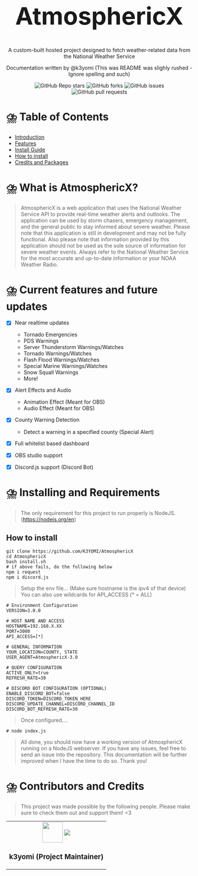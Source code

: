 




<h1 style='font-size: 65px'; align="center">AtmosphericX</h1>

<div align="center">
  	<p align = "center">A custom-built hosted project designed to fetch weather-related data from the National Weather Service</p>
  	<p align = "center">Documentation written by @k3yomi (This was README was slighly rushed - Ignore spelling and such)</p>
	<div align="center" style="border: none;">
		<img alt="GitHub Repo stars" src="https://img.shields.io/github/stars/K3YOMI/AtmosphericX">
		<img alt="GitHub forks" src="https://img.shields.io/github/forks/K3YOMI/AtmosphericX">
		<img alt="GitHub issues" src="https://img.shields.io/github/issues/K3YOMI/AtmosphericX">
		<img alt="GitHub pull requests" src="https://img.shields.io/github/issues-pr/K3YOMI/AtmosphericX">
	</div>
</div>

# ⛈️ Table of Contents
- [Introduction](#doc_introduction)
- [Features](#doc_features)
- [Install Guide](#doc_install)
- [How to install](#install_guides)
- [Credits and Packages](#doc_credits)


# ⛈️ What is AtmosphericX? <a name = "doc_introduction"></a>
> AtmosphericX is a web application that uses the National Weather Service API to provide real-time weather alerts and outlooks. The application can be used by storm chasers, emergency management, and the general public to stay informed about severe weather. Please note that this application is still in development and may not be fully functional. Also please note that information provided by this application should not be used as the sole source of information for severe weather events. Always refer to the National Weather Service for the most accurate and up-to-date information or your NOAA Weather Radio. 


# ⛈️ Current features and future updates <a name = "doc_features"></a>
- [x] Near realtime updates
	- Tornado Emergencies
	- PDS Warnings
	- Server Thunderstorm Warnings/Watches
	- Tornado Warnings/Watches
	- Flash Flood Warnings/Watches
	- Special Marine Warnings/Watches
	- Snow Squall Warnings
	- More!
- [x] Alert Effects and Audio
	- Animation Effect (Meant for OBS)
	- Audio Effect (Meant for OBS)
- [x] County Warning Detection
	- Detect a warning in a specified county (Special Alert)
- [x] Full whitelist based dashboard
- [x] OBS studio support
- [x] Discord.js support (Discord Bot)


# ⛈️ Installing and Requirements <a name = "doc_install"></a>

> The only requirement for this project to run properly is NodeJS. (https://nodejs.org/en)


## How to install <a name = "install_guides"></a>

	git clone https://github.com/K3YOMI/AtmosphericX
	cd AtmosphericX
	bash install.sh
 	# if above fails, do the following below
  	npm i request
   	npm i discord.js
	
> Setup the env file... (Make sure hostname is the ipv4 of that device) You can also use wildcards for API_ACCESS (* = ALL)


	# Environment Configuration
	VERSION=3.0.0

	# HOST NAME AND ACCESS
	HOSTNAME=192.168.X.XX
	PORT=3000
	API_ACCESS=[*]

	# GENERAL INFORMATION
	YOUR_LOCATION=COUNTY, STATE
	USER_AGENT=AtmosphericX-3.0

	# QUERY CONFIGURATION
	ACTIVE_ONLY=true
	REFRESH_RATE=30

	# DISCORD BOT CONFIGURATION (OPTIONAL)
	ENABLE_DISCORD_BOT=false
	DISCORD_TOKEN=DISCORD_TOKEN_HERE
	DISCORD_UPDATE_CHANNEL=DISCORD_CHANNEL_ID
	DISCORD_BOT_REFRESH_RATE=30

> Once configured....

	# node index.js

> All done, you should now have a working version of AtmosphericX running on a NodeJS webserver. If you have any issues, feel free to send an issue into the repository. This documentation will be further improved when I have the time to do so. Thank you!


# ⛈️ Contributors and Credits <a name = "doc_credits"></a>
> This project was made possible by the following people. Please make sure to check them out and support them! <3

<table align="center" style="border-collapse: collapse; margin: 0 auto;">
	<tr align="center">
		<td align="center">
			<a href="https://ko-fi.com/k3yomi" style="text-decoration: none;">
				<img align="center" src='https://avatars.githubusercontent.com/u/54733885?s=55&v=4' width="55" height="55">
				<img align="center" src='https://ko-fi.com/img/githubbutton_sm.svg'>
			</a>
			<h3 align="center">k3yomi (Project Maintainer)</h3>
		</td>
	</tr>
</table>
